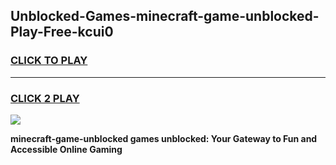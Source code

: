 
## Unblocked-Games-minecraft-game-unblocked-Play-Free-kcui0
<h3>
<a href="https://premium76.site?title=minecraft-game-unblocked&ref=23A">CLICK TO PLAY</a></h3>
<hr>

<h3>
<a href="https://premium76.site?title=minecraft-game-unblocked&ref=23A">CLICK 2 PLAY</a>
  
</h3>

<a href="https://premium76.site?title=minecraft-game-unblocked&ref=23A"><img src="https://clearcache.store/games.png"></a>


**minecraft-game-unblocked games unblocked: Your Gateway to Fun and Accessible Online Gaming**

